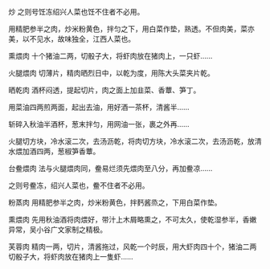 炒
之则号饪冻绍兴人菜也饪不住者不必用。

用精肥参半之肉，炒米粉黄色，拌匀之下，用白菜作垫，熟透。不但肉美，菜亦美，以不见水，故味独全，江西人菜也。

熏煨肉
十个猪油二两，切骰子大，将虾肉放在猪肉上，一只虾……

火腿煨肉
切薄片，精肉晒烈日中，以乾为度，用陈大头菜夹片乾。

晒乾肉
酒杯闷透，提起切片，肉之面上加韭菜、香蕈、笋丁。

用菜油四两煎两面，起出去油，用好酒一茶杯，清酱半……

斩碎入秋油半酒杯，葱末拌匀，用网油一张，裹之外再……

火腿切方块，冷水滚二次，去汤沥乾，将肉切方块，冷水滚二次，去汤沥乾，放清水煨加酒四两，葱椒笋香蕈。

台鲞煨肉
法与火腿煨肉同，鲞易烂须先煨肉至八分，再加鲞凉……

之则号鲞冻，绍兴人菜也，鲞不住者不必用。

粉蒸肉
用精肥参半之肉，炒米粉黄色，拌麫酱烝之，下用白菜作垫。

熏煨肉
先用秋油酒将肉煨好，带汁上木屑略熏之，不可太久，使乾湿参半，香嫩异常，吴小谷广文家制之精极。

芙蓉肉
精肉一两，切片，清酱拖过，风乾一个时辰，用大虾肉四十个，猪油二两切骰子大，将虾肉放在猪肉上一隻虾……